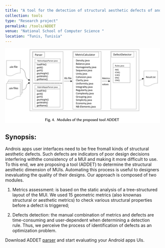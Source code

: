 ```yaml
---
title: "A tool for the detection of structural aesthetic defects of android mobile user interfaces"
collection: tools
type: "Research project"
permalink: /tools/ADDET
venue: "National School of Computer Science " 
location: "Tunis, Tunisia"
---
```


![UI addet](../images/addet.png)

## Synopsis:

Androis apps user interfaces need to be free fromall kinds of structural aesthetic defects. 
Such defects are indicators of poor design decisions interfering withthe consistency of a MUI and making it more difficult to use. 
To this end, we are proposing a tool (ADDET) to determine the structural aesthetic dimension of MUIs. 
Automating this process is useful to designers inevaluating the quality of their designs. Our approach is composed of two modules. 
1) Metrics assessment: is based on the static analysis of a tree-structured layout of the MUI. 
We used 15 geometric metrics (also knownas structural or aesthetic metrics) to check various structural properties before a defect is triggered; 

2) Defects detection: the manual combination of metrics and defects are time-consuming and user-dependent when determining a detection rule. Thus, we perceive the process of identification of defects as an optimization problem. 



Download ADDET [parser](https://github.com/NarjessBessghaier/Defects_Detection_Tool) and start evaluating your Android apps UIs.
